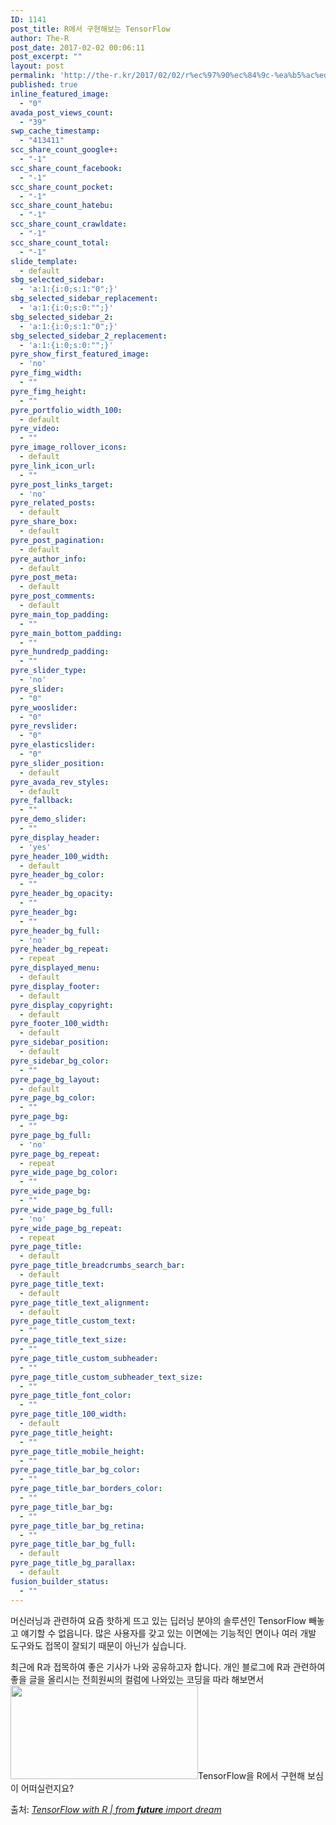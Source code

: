 ```yaml
---
ID: 1141
post_title: R에서 구현해보는 TensorFlow
author: The-R
post_date: 2017-02-02 00:06:11
post_excerpt: ""
layout: post
permalink: 'http://the-r.kr/2017/02/02/r%ec%97%90%ec%84%9c-%ea%b5%ac%ed%98%84%ed%95%b4%eb%b3%b4%eb%8a%94-tensorflow/'
published: true
inline_featured_image:
  - "0"
avada_post_views_count:
  - "39"
swp_cache_timestamp:
  - "413411"
scc_share_count_google+:
  - "-1"
scc_share_count_facebook:
  - "-1"
scc_share_count_pocket:
  - "-1"
scc_share_count_hatebu:
  - "-1"
scc_share_count_crawldate:
  - "-1"
scc_share_count_total:
  - "-1"
slide_template:
  - default
sbg_selected_sidebar:
  - 'a:1:{i:0;s:1:"0";}'
sbg_selected_sidebar_replacement:
  - 'a:1:{i:0;s:0:"";}'
sbg_selected_sidebar_2:
  - 'a:1:{i:0;s:1:"0";}'
sbg_selected_sidebar_2_replacement:
  - 'a:1:{i:0;s:0:"";}'
pyre_show_first_featured_image:
  - 'no'
pyre_fimg_width:
  - ""
pyre_fimg_height:
  - ""
pyre_portfolio_width_100:
  - default
pyre_video:
  - ""
pyre_image_rollover_icons:
  - default
pyre_link_icon_url:
  - ""
pyre_post_links_target:
  - 'no'
pyre_related_posts:
  - default
pyre_share_box:
  - default
pyre_post_pagination:
  - default
pyre_author_info:
  - default
pyre_post_meta:
  - default
pyre_post_comments:
  - default
pyre_main_top_padding:
  - ""
pyre_main_bottom_padding:
  - ""
pyre_hundredp_padding:
  - ""
pyre_slider_type:
  - 'no'
pyre_slider:
  - "0"
pyre_wooslider:
  - "0"
pyre_revslider:
  - "0"
pyre_elasticslider:
  - "0"
pyre_slider_position:
  - default
pyre_avada_rev_styles:
  - default
pyre_fallback:
  - ""
pyre_demo_slider:
  - ""
pyre_display_header:
  - 'yes'
pyre_header_100_width:
  - default
pyre_header_bg_color:
  - ""
pyre_header_bg_opacity:
  - ""
pyre_header_bg:
  - ""
pyre_header_bg_full:
  - 'no'
pyre_header_bg_repeat:
  - repeat
pyre_displayed_menu:
  - default
pyre_display_footer:
  - default
pyre_display_copyright:
  - default
pyre_footer_100_width:
  - default
pyre_sidebar_position:
  - default
pyre_sidebar_bg_color:
  - ""
pyre_page_bg_layout:
  - default
pyre_page_bg_color:
  - ""
pyre_page_bg:
  - ""
pyre_page_bg_full:
  - 'no'
pyre_page_bg_repeat:
  - repeat
pyre_wide_page_bg_color:
  - ""
pyre_wide_page_bg:
  - ""
pyre_wide_page_bg_full:
  - 'no'
pyre_wide_page_bg_repeat:
  - repeat
pyre_page_title:
  - default
pyre_page_title_breadcrumbs_search_bar:
  - default
pyre_page_title_text:
  - default
pyre_page_title_text_alignment:
  - default
pyre_page_title_custom_text:
  - ""
pyre_page_title_text_size:
  - ""
pyre_page_title_custom_subheader:
  - ""
pyre_page_title_custom_subheader_text_size:
  - ""
pyre_page_title_font_color:
  - ""
pyre_page_title_100_width:
  - default
pyre_page_title_height:
  - ""
pyre_page_title_mobile_height:
  - ""
pyre_page_title_bar_bg_color:
  - ""
pyre_page_title_bar_borders_color:
  - ""
pyre_page_title_bar_bg:
  - ""
pyre_page_title_bar_bg_retina:
  - ""
pyre_page_title_bar_bg_full:
  - default
pyre_page_title_bg_parallax:
  - default
fusion_builder_status:
  - ""
---
```

머신러닝과 관련하여 요즘 핫하게 뜨고 있는 딥러닝 분야의 솔루션인 TensorFlow 빼놓고 얘기할 수 없읍니다. 많은 사용자를 갖고 있는 이면에는 기능적인 면이나 여러 개발 도구와도 접목이 잘되기 때문이 아닌가 싶습니다.

최근에 R과 접목하여 좋은 기사가 나와 공유하고자 합니다. 개인 블로그에 R과 관련하여 좋을 글을 올리시는 전희원씨의 컬럼에 나와있는 코딩을 따라 해보면서 <img class="alignnone size-medium wp-image-1142" src="http://the-r.kr/wp-content/uploads/2017/02/tensorflow-lead-300x150-1.jpg" alt="" width="300" height="150" />TensorFlow을 R에서 구현해 보심이 어떠실런지요?

출처: <em><a href="http://freesearch.pe.kr/archives/4546">TensorFlow with R | from __future__ import dream</a></em>